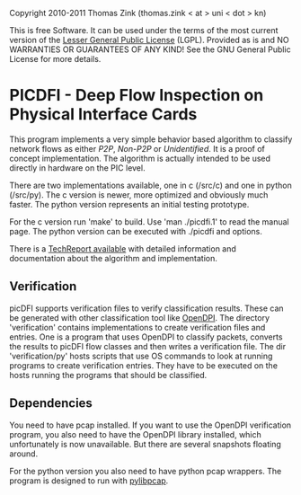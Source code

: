 Copyright 2010-2011 Thomas Zink (thomas.zink < at > uni < dot > kn)

This is free Software. It can be used under the terms of the most
current version of the [Lesser General Public License][lgpl] (LGPL).
Provided as is and NO WARRANTIES OR GUARANTEES OF ANY KIND! See the GNU General Public License for more details.

# PICDFI - Deep Flow Inspection on Physical Interface Cards ##################

This program implements a very simple behavior based algorithm to classify
network flows as either _P2P_, _Non-P2P_ or _Unidentified_. It is a proof of
concept implementation. The algorithm is actually intended to be used directly
in hardware on the PIC level.

There are two implementations available, one in c (/src/c) and one in python (/src/py). The c
version is newer, more optimized and obviously much faster. The python version represents an
initial testing prototype.

For the c version run 'make' to build. Use 'man ./picdfi.1' to read the manual page.
The python version can be executed with ./picdfi and options.

There is a [TechReport available][techreport] with detailed information and documentation about the algorithm
and implementation.

## Verification

picDFI supports verification files to verify classification results. These can be generated with other classification
tool like [OpenDPI][opendpi]. The directory 'verification' contains implementations to create verification files and
entries. One is a program that uses OpenDPI to classify packets, converts the results to picDFI flow classes and then
writes a verification file. The dir 'verification/py' hosts scripts that use OS commands to look at running programs
to create verification entries. They have to be executed on the hosts running the programs that should be classified.

## Dependencies

You need to have pcap installed. If you want to use the OpenDPI verification program, you also need to have the OpenDPI
library installed, which unfortunately is now unavailable. But there are several snapshots floating around.

For the python version you also need to have python pcap wrappers. The program is designed to run with [pylibpcap][pypcap].

[lgpl]: http://www.gnu.org/copyleft/lesser.html "LGPL"
[techreport]: http://nbn-resolving.de/urn:nbn:de:bsz:352-188702 "Analysis and efficient classification of P2P file sharing traffic"
[opendpi]: http://www.opendpi.org/ "OpenDPI"
[pypcap]: http://sourceforge.net/projects/pylibpcap/ "pylibpcap"
